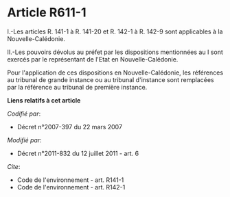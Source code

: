 # Article R611-1

I.-Les articles R. 141-1 à R. 141-20 et R. 142-1 à R. 142-9 sont applicables à la Nouvelle-Calédonie. 

II.-Les pouvoirs dévolus au préfet par les dispositions mentionnées au I sont exercés par le représentant de l'Etat en
Nouvelle-Calédonie. 

Pour l'application de ces dispositions en Nouvelle-Calédonie, les références au tribunal de grande instance ou au tribunal
d'instance sont remplacées par la référence au tribunal de première instance.

**Liens relatifs à cet article**

_Codifié par_:

  - Décret n°2007-397 du 22 mars 2007

_Modifié par_:

  - Décret n°2011-832 du 12 juillet 2011 - art. 6

_Cite_:

  - Code de l'environnement - art. R141-1
  - Code de l'environnement - art. R142-1
